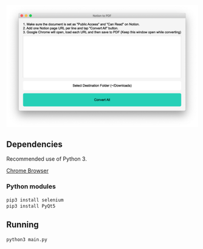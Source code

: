 ![Screenshot](https://github.com/binho/notion-pdf/blob/master/screenshot.png)

## Dependencies

Recommended use of Python 3.

[Chrome Browser](https://www.google.com/chrome)


### Python modules
```
pip3 install selenium
pip3 install PyQt5
```

## Running

`python3 main.py`
